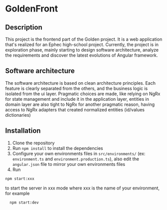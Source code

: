 # GoldenFront

## Description

This project is the frontend part of the Golden project. It is a web application that's realized for an Ephec high-school project.
Currently, the project is in exploration phase, mainly starting to design software architecture, analyze the requirements and discover the latest evolutions of Angular framework.

## Software architecture

The software architecture is based on clean architecture principles. Each feature is clearly separated from the others, and the business logic is isolated from the ui layer. Pragmatic choices are made, like relying on NgRx for state management and include it in the application layer, entities in domain layer are also tight to NgRx for another pragmatic reason, having access to NgRx adapters that created normalized entities (id/values dictionaries)

## Installation

1. Clone the repository
2. Run `npm install` to install the dependencies
3. Configure your own environments files in `src/environments/` (ex: `environment.ts` and `environment.production.ts`), also edit the `angular.json` file to mirror your own environments files
4. Run

```shell
npm start:xxx
``` 

to start the server in xxx mode where xxx is the name of your environment, for example

```sh 
  npm start:dev
```
